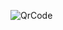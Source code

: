 ![QrCode](https://github.com/andromeikhaeil/improved-qr-docker-2024/assets/158215202/ac5c47c1-82c0-4be4-92fc-f03c470c0961)
